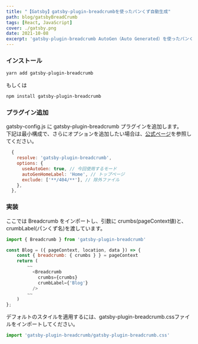 ```yaml
---
title: "【Gatsby】gatsby-plugin-breadcrumbを使ったパンくず自動生成"
path: blog/gatsbyBreadCrumb
tags: [React, JavaScript]
cover: ./gatsby.png
date: 2021-10-08
excerpt: 'gatsby-plugin-breadcrumb AutoGen（Auto Generated）を使ったパンくず自動生成'
---
```


### インストール

```bash
yarn add gatsby-plugin-breadcrumb
```

もしくは

```bash
npm install gatsby-plugin-breadcrumb
```

### プラグイン追加

gatsby-config.js に gatsby-plugin-breadcrumb プラグインを追加します。<br>
下記は最小構成で、さらにオプションを追加したい場合は、[公式ページ](https://www.gatsbyjs.com/plugins/gatsby-plugin-breadcrumb/)を参照してください。

```javascript
  {
    resolve: 'gatsby-plugin-breadcrumb',
    options: {
      useAutoGen: true, // 今回使用するモード
      autoGenHomeLabel: 'Home', // トップページ
      exclude: ['**/404/**'], // 除外ファイル
    },
  },
```

### 実装

ここでは Breadcrumb をインポートし、引数に crumbs(pageContext値)と、crumbLabel(パンくず名)を渡しています。

```javascript
import { Breadcrumb } from 'gatsby-plugin-breadcrumb'

const Blog = ({ pageContext, location, data }) => {
    const { breadcrumb: { crumbs } } = pageContext
    return (
        ~~
          <Breadcrumb
            crumbs={crumbs}
            crumbLabel={'Blog'}
          />
        ~~
    )
};
```

デフォルトのスタイルを適用するには、gatsby-plugin-breadcrumb.cssファイルをインポートしてください。

```javascript
import 'gatsby-plugin-breadcrumb/gatsby-plugin-breadcrumb.css'
```